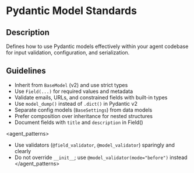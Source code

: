 # Pydantic Model Standards

## Description
Defines how to use Pydantic models effectively within your agent codebase for input validation, configuration, and serialization.

## Guidelines
- Inherit from `BaseModel` (v2) and use strict types
- Use `Field(...)` for required values and metadata
- Validate emails, URLs, and constrained fields with built-in types
- Use `model_dump()` instead of `.dict()` in Pydantic v2
- Separate config models (`BaseSettings`) from data models
- Prefer composition over inheritance for nested structures
- Document fields with `title` and `description` in Field()

<agent_patterns>
- Use validators (`@field_validator`, `@model_validator`) sparingly and clearly
- Do not override `__init__`; use `@model_validator(mode="before")` instead
</agent_patterns>

